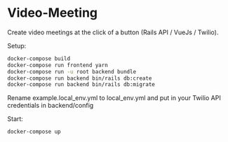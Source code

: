 # Video-Meeting

Create video meetings at the click of a button (Rails API / VueJs / Twilio).

Setup:

```sh
docker-compose build
docker-compose run frontend yarn
docker-compose run -u root backend bundle
docker-compose run backend bin/rails db:create
docker-compose run backend bin/rails db:migrate
```

Rename example.local_env.yml to local_env.yml and put in your Twilio API credentials in backend/config

Start:

```sh
docker-compose up
```

